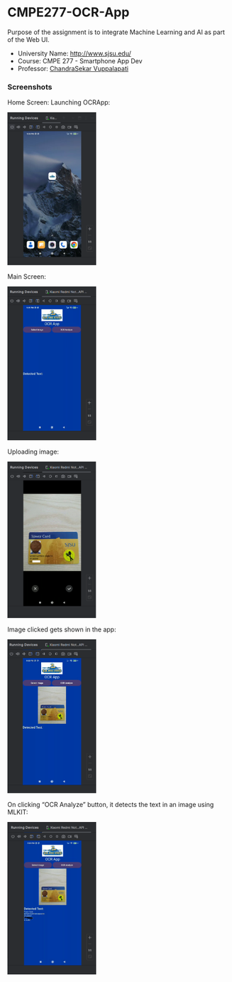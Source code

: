 # CMPE277-OCR-App
Purpose of the assignment is to integrate Machine Learning and AI as part of the Web UI. 

*	University Name: http://www.sjsu.edu/
*	Course: CMPE 277 - Smartphone App Dev
*	Professor: [ChandraSekar Vuppalapati](https://www.linkedin.com/in/chandrasekarvuppalapati/)

### Screenshots

Home Screen: Launching OCRApp:

<img src="./screenshots/1.png" width="200" alt="Main Activity">

Main Screen:

<img src="./screenshots/2.png" width="200">

Uploading image:

<img src="./screenshots/3.png" width="200">

Image clicked gets shown in the app:

<img src="./screenshots/4.png" width="200">

On clicking “OCR Analyze” button, it detects the text in an image using MLKIT:

<img src="./screenshots/5.png" width="200">
